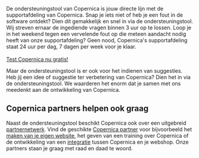 De ondersteuningstool van Copernica is jouw directe lijn met de
supportafdeling van Copernica. Snap je iets niet of heb je een fout in
de software ontdekt? Dien dit gemakkelijk en snel in via de
ondersteuningstool. Wij streven ernaar de ingediende vragen binnen 3 uur
op te lossen. Loop je in het weekend tegen een vervelende fout op die
meteen aandacht nodig heeft van onze supportafdeling? Geen nood,
Copernica's supportafdeling staat 24 uur per dag, 7 dagen per week voor
je klaar.\
\
[Test Copernica nu
gratis!](http://www.copernica.com/nl/copernica-30-dagen-proberen "Test Copernica nu gratis!")

Maar de ondersteuningstool is er ook voor het indienen van suggesties.
Heb jij een idee of suggestie ter verbetering van Copernica? Dien het in
via de ondersteuningstool. We waarderen het enorm dat je samen met ons
meedenkt aan de ontwikkeling van Copernica.

Copernica partners helpen ook graag
-----------------------------------

Naast de ondersteuningstool beschikt Copernica ook over een uitgebreid
[partnernetwerk](http://www.copernica.com/nl/partners/haal-het-maximale-uit-de-partnerlicentie "Ondersteuning door onze partners").
Vind de geschikte [Copernica
partner](./vind-een-partner.md "Overzicht van Copernica partners")
voor bijvoorbeeld het [maken van je eigen
website](http://www.copernica.com/nl/functies/webpaginas/maak-en-publiceer-je-eigen-webpaginas "Eigen website maken"),
het geven van een training over Copernica of de ontwikkeling van een
[integratie](http://www.copernica.com/nl/home "Copernica integraties")
tussen Copernica en je webshop. Onze partners staan je graag met raad en
daad te woord.
